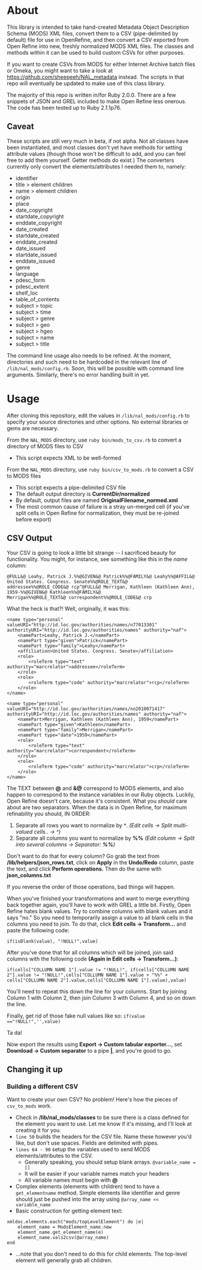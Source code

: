 # About
This library is intended to take hand-created Metadata Object Description Schema (MODS) XML files, convert them to a CSV (pipe-delimited by default) file for use in OpenRefine, and then convert a CSV exported from Open Refine into new, freshly normalized MODS XML files. The classes and methods within it can be used to build custom CSVs for other purposes. 

If you want to create CSVs from MODS for either Internet Archive batch files or Omeka, you might want to take a look at https://github.com/sheepeeh/NAL_metadata instead. The scripts in that repo will eventually be updated to make use of this class library.

The majority of this repo is written in/for Ruby 2.0.0. There are a few snippets of JSON and GREL included to make Open Refine less onerous. The code has been tested up to Ruby 2.1.1p76.

## Caveat
These scripts are still very much in beta, if not alpha. Not all classes have been instantiated, and most classes don't yet have methods for setting attribute values (though those won't be difficult to add, and you can feel free to add them yourself. Getter methods do exist.) The converters currently only convert the elements/attributes I needed them to, namely: 

* identifier
* title > element children
* name > element children
* origin
* place 
* date_copyright
* startdate_copyright
* enddate_copyright
* date_created
* startdate_created
* enddate_created
* date_issued
* startdate_issued
* enddate_issued
* genre
* language
* pdesc_form
* pdesc_extent
* shelf_loc
* table_of_contents
* subject > topic
* subject > time
* subject > genre
* subject > geo
* subject > hgeo
* subject > name
* subject > title

The command line usage also needs to be refined. At the moment, directories and such need to be hardcoded in the relevant line of `/lib/nal_mods/config.rb`. Soon, this will be possible with command line arguments. Similarly, there's no error handling built in yet.

# Usage

After cloning this repository, edit the values in `/lib/nal_mods/config.rb` to specify your source directories and other options.  No external libraries or gems are necessary.

From the `NAL_MODS` directory, use `ruby bin/mods_to_csv.rb` to convert a directory of MODS files to CSV
* This script expects XML to be well-formed

From the `NAL_MODS` directory, use `ruby bin/csv_to_mods.rb` to convert a CSV to MODS files
* This script expects a pipe-delimited CSV file
* The default output directory is __CurrentDir/normalized__
* By default, output files are named __OriginalFilename_normed.xml__
* The most common cause of failure is a stray un-merged cell (if you've split cells in Open Refine for normalization, they must be re-joined before export)

## CSV Output
Your CSV is going to look a little bit strange -- I sacrificed beauty for functionality. You might, for instance, see something like this in the *name* column:

```
@FULL&@ Leahy, Patrick J.%%@GIVEN&@ Patrick%%@FAMILY&@ Leahy%%@AFFIL&@ United States. Congress. Senate%%@ROLE_TEXT&@
addressee%%@ROLE_CODE&@ rcp^@FULL&@ Merrigan, Kathleen (Kathleen Ann), 1959-%%@GIVEN&@ Kathleen%%@FAMILY&@
Merrigan%%@ROLE_TEXT&@ correspondent%%@ROLE_CODE&@ crp
```

What the heck is that?! Well, originally, it was this:
```
<name type="personal" valueURI="http://id.loc.gov/authorities/names/n77013301" authorityURI="http://id.loc.gov/authorities/names" authority="naf">
    <namePart>Leahy, Patrick J.</namePart>
    <namePart type="given">Patrick</namePart>
    <namePart type="family">Leahy</namePart>
    <affiliation>United States. Congress. Senate</affiliation>
    <role>
        <roleTerm type="text" authority="marcrelator">addressee</roleTerm>
    </role>
    <role>
        <roleTerm type="code" authority="marcrelator">rcp</roleTerm>
    </role>
</name>

<name type="personal" valueURI="http://id.loc.gov/authorities/names/no2010071417" authorityURI="http://id.loc.gov/authorities/names" authority="naf">
    <namePart>Merrigan, Kathleen (Kathleen Ann), 1959</namePart>
    <namePart type="given">Kathleen</namePart>
    <namePart type="family">Merrigan</namePart>
    <namePart type="date">1959</namePart>
    <role>
        <roleTerm type="text" authority="marcrelator">correspondent</roleTerm>
    </role>
    <role>
        <roleTerm type="code" authority="marcrelator">crp</roleTerm>
    </role>
</name>
```

The TEXT between **@** and **&@** correspond to MODS elements, and also happen to correspond to the instance variables in our Ruby objects. Luckily, Open Refine doesn't care, because it's consistent. What you _should_ care about are two separators. When the data is in Open Refine, for maximum refinability you should, IN ORDER:

1. Separate all rows you want to normalize by **^**. _(Edit cells -> Split multi-valued cells.. -> ^)_
2. Separate all columns you want to normalize by **%%** _(Edit column -> Split into several columns -> Separator: **%%**)_

Don't want to do that for every column? Go grab the text from **/lib/helpers/json_rows.txt**, click on **Apply** in the **Undo/Redo** column, paste the text, and click **Perform operations.** Then do the same with **json_columns.txt**

If you reverse the order of those operations, bad things will happen.

When you've finished your transformations and want to merge everything back together again, you'll have to work with GREL a little bit. Firstly, Open Refine hates blank values. Try to combine columns with blank values and it says "no." So you need to temporarily assign a value to all blank cells in the columns you need to join. To do that, click **Edit cells -> Transform...** and paste the following code:

`if(isBlank(value), "!NULL!",value)`

After you've done that for all columns which will be joined, join said columns with the following code **(Again in Edit cells -> Transform...)**:

```
if(cells["COLLUMN NAME 1"].value != "!NULL!", if(cells["COLLUMN NAME 2"].value != "!NULL!",cells["COLLUMN NAME 1"].value + "%%" + cells["COLLUMN NAME 2"].value,cells["COLLUMN NAME 1"].value),value)
```

You'll need to repeat this down the line for  your columns. Start by joining Column 1 with Column 2, then join Column 3 with Column 4, and so on down the line.

Finally, get rid of those fake null values like so:
`if(value =="!NULL!",'',value)`

Ta da!

Now export the results using **Export -> Custom tabular exporter...**, set **Download -> Custom separator** to a pipe **|**, and you're good to go.

## Changing it up
### Building a different CSV
Want to create your own CSV? No problem! Here's  how the pieces of `csv_to_mods` work.

* Check in **/lib/nal_mods/classes** to be sure there is a class defined for the element you want to use. Let me  know if it's missing, and I'll look at creating it for you.
* `line 50` builds the headers for the CSV file. Name these however you'd like, but don't use spaces. Fields are delimited with pipes.
* `lines 64 - 90` setup the variables used to send MODS elements/attributes to the CSV.
    - Generally speaking, you should setup blank arrays. `@variable_name = []`
    - It will be easier if your variable names match your headers
    - All variable names must begin with **@**
* Complex elements (elements with children) tend to have a `get_elementname` method. Simple elements like identifier and genre should just be pushed into the array using `@array_name << variable_name`
* Basic construction for getting element text:
```
xmldoc.elements.each("mods/topLevelElement") do |e|
    element_name = ModsElement_name.new
    element_name.get_element_name(e)
    element_name.vals2csv(@array_name)
end
```
* ...note that you don't need to do this for child elements. The top-level element will generally grab all children.